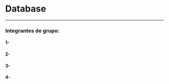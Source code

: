 # Database
-----------------------
### Integrantes de grupo:  
#### 1-  
#### 2-  
#### 3-
#### 4-  
